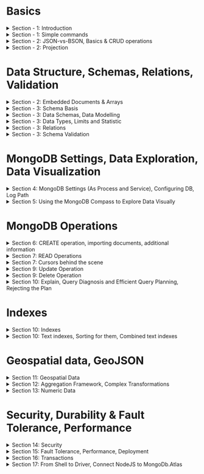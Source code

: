 # Basics
 
<details>
<summary>Section - 1: Introduction</summary>

* MongoDB Data structure:  

![mongoDB](Section-1/intro-structure.jpg)

* MongoDB data format (document-oriented storage format):

![data-format](Section-1/2-data-format.jpg)

* BSON data-format and what is under the hood:

![BSON](Section-1/3-no-schema.jpg)

* MongoDB Ecosystem:

![Ecosystem](Section-1/4-ecosystem.jpg)

* Work with MongoDB:

![mongodb](Section-1/9-work-with-mongo.jpg)
![mongodb2](Section-1/10-inside.jpg)

* Implicit operations in Mongo:

![console output](Section-2/1-implicit.jpg)

## Start working with MongoDB

To add mongo command to your command line:  
<b> win - environment variables - advanced tab - environment variables</b>  
Add here a path to your mongoDB.
![image how to do that](Section-1/5-cmd-configuration.jpg)

[useful link](https://dangphongvanthanh.wordpress.com/2017/06/12/add-mongos-bin-folder-to-the-path-environment-variable/)

<b>BTW</b>, to continue working with course you have to stop MongoDB service and start db manually
using "mongo" command from a console. Without it "mongo" command will open mongo service instead of real db.

to stop service - open CMD as admin and `net stop Mongo`

<b>Last step:</b>  
* To make default data storage location: create "data" folder in C: drive and put folder "db" within.
* Otherwise: create another directory (i.e. D:\mongodb-data\db) and put command in cmd:
`mongod --dbpath D:\mongodb-data\db`

<b>Pay attention:</b>
You have to leave your process running (cmd console should be opened) to work with mongoDB service.

* CMD - `mongo`

And now you are in the mongo shell where you can run your commands and queries.
</details>

<details>
<summary>Section - 1: Simple commands</summary>

* `show dbs` - will show existing dbs in selected repository (`--dbpath D:\mongodb-data\db`)
* `use Your_db_name` - will switch to db with the selected name. If db does not exist - it will create it automatically.
* `db.products.insertOne({name: "A Book", price: 29.99})` - will create a table named products (it does not exist too) 
in db which we connected to and insert a document inside it.  
Pay attention on non-existing quotation mark in "keys" - you can use key naming without quotations, they will be added
under the hood.  

Here is a console output. InsertedId - generated uniqueId for this insert, acknowledged - it confirms that this data is inserted.
![console output](Section-1/7-console-output-after-insert.jpg)

* `db.products.find()` - retrieves you all data from collection (from table in SQL world).
* `db.products.find().pretty()` - show this data formatted.
![pretty](Section-1/8-find-pretty.jpg)
</details>

<details>
<summary>Section - 2: JSON-vs-BSON, Basics & CRUD operations</summary>

### Summary
![summary](Section-2/24-Summary.jpg)

### Json vs Bson:
![json-vs-bson](Section-2/2-json-vs-bson.jpg)

* You can set _id field manually and do not rely on autogenerated id.
BTW, you can't insert another document with the same _id.

![id](Section-2/3-_id-field.jpg)

## CRUD Operations:

![crud](Section-2/4-crud-1.jpg)
![crud](Section-2/5-crud-2.jpg)

### Read 
Simple filter: `db.flight.find({intercontinental: true}).pretty()`;
Greater than ($gt): `db.flight.find({distance: {$gt: 10000}}).pretty()`;
FindOne: `db.flight.findOne({distance: {$gt: 10000}})`

### InsertMany and Show results using find. Cursor  
Find does not show you an entire result set, it shows you a cursor by default:  
![cursor](Section-2/11-insert-many.jpg)
![cursor](Section-2/12-find-cursor.jpg)

* Bare in mind that mongodb will increment Id to keep the proper element's order. First came element will contain minor identifier:

![crud](Section-2/6-insert-many.jpg)

### UpdateOne
`db.flight.updateOne({distance: 12000}, {$set: {marker: "new field delete"}})` - will update first document which contains distance: 12000.  
Pay attention on <b>$set</b> - all reserved words start from dollar sign. 
This operator means that you are able to update your document and add a new field.

### UpdateMany
`db.flight.updateMany({}, {$set: {marker: "to Delete!"}})` - empty curly braces `{}` mean all documents in collection.

### Update
`update` operation works like `updateMany`:  
![crud](Section-2/7-update.jpg)

As you may have noticed first modification using set to `delayed: true` has no modified results because our document already
has this value. When we changed the value to false - log shows us that our value has been changed.

The difference between them - you can use it without `$set` operator, update does accept this syntax.
But it works on another manner:
![crud](Section-2/8-update-2.jpg)

It will override all key-value pairs in document!
![crud](Section-2/9-update-3.jpg)

It works very close to `replaceOne`:
![crud](Section-2/10-replaceone.jpg)

### Delete
`db.flight.deleteOne({departureAirport: "TXL"})` - departureAirport: "TXL" will be used as filter to find what exactly
 we want to delete from collection. Only first found a document with "TXL" will be deleted.

### forEach
It is possible to use .forEach operation after find() to do something with every element after filtering:
`db.passengers.find().forEach((passengerData) => {printjson(passengerData)})` - Bear in mind that `forEach` uses syntax according
your MongoDB driver. Shell uses Nodejs syntax.

Pay attention:
That's why you can't use `pretty()` after findOne() method - `pretty()` is a method of a Cursor, findOne does not return cursor,
(and `pretty()` does not exist for a single value), findOne returns a sole value.

</details>

<details>
<summary>Section - 2: Projection</summary>

### Projection
Projection means a mechanism to avoid overfetching from database.  
You can use it as a parameter in `find` method:
* `find({}, {name: 1})` - first parameter is a filter, the second is projection. 1 means - "include this data".

![projection](Section-2/13-projection-overfetching.jpg)
![projection](Section-2/14-projection-2.jpg)

By default it will send you objects with _id (because it is a default property) and "name".

* To exclude _id (or any other field) - `find({}, {_id: 0})` - 0 means exclude.
![projection](Section-2/15-projection-3.jpg)

To only name - `find({}, {name: 1, _id: 0})`/

</details>

# Data Structure, Schemas, Relations, Validation

<details>
<summary>Section - 2: Embedded Documents & Arrays</summary>

![embedded](Section-2/16-Embedded-doc.jpg)
![embedded](Section-2/17-Embedded-array.jpg)

## Array examples:
![arrays](Section-2/18-embedded-doc-example.jpg)
![arrays](Section-2/19-embedded-doc-example-2.jpg)
  
## Simple arrays with find method
![arrays](Section-2/20-arrays-of-string.jpg)
![arrays](Section-2/21-arrays-filter-by.jpg)

## Array of objects with find method
to use find in embedded document you have to use ".":
`find({"status.description": "your_value"})`

description is an embedded document inside status.  
Pay attention that you must use double quotation around `status.description`.

![arrays](Section-2/22-arrays-filter-by.jpg)
![arrays](Section-2/23-arrays-filter-by.jpg)

</details>

<details>
<summary>Section - 3: Schema Basis</summary>

![schema](Section-3/1-schema.jpg)
![schema](Section-3/2-schemaless-to-sqlworld.jpg)
![schema](Section-3/3-schemaless-to-sqlworld-2.jpg)

* SQL Approach (the same structure for all documents):  
You can assign null to your property. The value of such property will not be assign, but the property will be shown
in your data structure.
`db.products.insertOne({name: "Book", details: null})`

</details>

<details>
<summary>Section - 3: Data Schemas, Data Modelling</summary>

![data-modelling](Section-3/6-data-modelling.jpg)
</details>

<details>
<summary>Section - 3: Data Types, Limits and Statistic</summary>

[good link about how mongodb works inside](https://www.datadoghq.com/blog/monitoring-mongodb-performance-metrics-mmap/)

* Data Types:
![types](Section-3/4-Value-types.jpg)

* to get statistic from your database you have to use `stats()` command;
![stats](Section-3/5-stats.jpg)
To prove that it stores a number instead of float you can use `typeof db.numbers.findOne().a` command.

* MongoDB has a couple of hard limits - most importantly, a single document in a collection (including all embedded documents it might have) must be <= 16mb. Additionally, you may only have 100 levels of embedded documents.
[additional-info](https://docs.mongodb.com/manual/reference/bson-types/)

1. NumberDecimal creates a high-precision double value => NumberDecimal("12.99")
2. NumberInt creates a int32 value => NumberInt(55)
3. NumberLong creates a int64 value => NumberLong(7489729384792)

</details>

<details>
<summary>Section - 3: Relations</summary>

##One to One Relations
![relations](Section-3/7-relations-1.jpg)
![onetoone](Section-3/one-to-one/8-relations-one-to-one-1.jpg)
![onetoone](Section-3/one-to-one/9-relations-one-to-one-2.jpg)

* Example with one-to-one relations and call the data using two steps and variable:

![onetoone](Section-3/one-to-one/10-relations-one-to-one-3.jpg)

It's not the best option of storing data. In such case better to store data like embedded data inside patient document.
In most cases better to use embedded approach. 

* Another one-to-one examples, but using references. You still opt to use different collections: 
It could be possible useful if you try to analyze your data. And it's very good if your data stores in different
collections (for load balancing, for example. Or because we are interesting only in cars).

![onetoone](Section-3/one-to-one/11-relations-one-to-one-reference-4.jpg)
![onetoone](Section-3/one-to-one/12-relations-one-to-one-reference-5.jpg)

##One to Many Relations
![onetomany](Section-3/one-to-many/1-one-to-many-schema-1.jpg)
* And brief example of ref and embedded approaches:

![onetomany](Section-3/one-to-many/2-one-to-many-approaches.jpg)
* Additional example:

![onetomany](Section-3/one-to-many/3-additional-example.jpg)

##Many to Many Relations
![manytomany](Section-3/many-to-many/1-collection-relations.jpg)
* Sql World approach with 3 tables, one of them stores a joint data:

![manytomany](Section-3/many-to-many/2-sql-world-approach.jpg)

* MongoDB Approach:

![manytomany](Section-3/many-to-many/3-mongo-db-approach.jpg)

It allows us to use references within one of the data tables.
Advantages from sql and mongo worlds.
Also no reason to use fully embedded approach for some reasons (over-fetching, possible not up-to-date data and so on).

* Summary:
![summary](Section-3/many-to-many/4-summary.jpg)

## Merging And Joining with $lookup()
![aggregate](Section-3/8-merge-aggregate-lookup.jpg)
* Initial doc is:

![aggregate](Section-3/9-merge-aggregate-lookup2.jpg)
* And the result of aggregate + lookup operator:

![aggregate](Section-3/10-merge-aggregate-lookup3.jpg)

</details>

<details>
<summary>Section - 3: Schema Validation</summary>

![validation](Section-3/validation/1-validation-schema.jpg)
![validation](Section-3/validation/2-levels-and-actions.jpg)

* To declare validation for new collection you have to use explicit collection creation using `createCollection` method.
first  parameter is a new collection name.  
second parameter is its structure: validator + $jsonSchema = validate the schema.
1. Right now $jsonSchema is strongly recommended approach.
2. bsonType: "object" - every coming element should be object-like.
3. required: [] - array of required fields.
4. description - error message.
5. items - you can define nested elements validation.
6. validationAction: 'warn' - only warns you about errors in validation, but not blocks you to send a new document.
<pre>
db.createCollection("newNameOfCollection", {
validator: {
    $jsonSchema: {bsonType: "object", required: ["title", "text", "creator", "comments"], 
    properties: {
     title: { bsonTYpe: "string", description: "must be a string and is required" },
     text: { bsonType: "string", description: "must be a string and is required" },
     creator: { bsonTYpe: "objectId", description: "must be an object and is required" },
     comments: { 
        bsonTYpe: "array",
        description: "must be an array!"
        items: { 
            bsonType: "object",
            required: ["text", "authors"] 
            properties: {
                 text: {
                     bsonType: "string",
                     description: "text must be a string!!"
                 },
                 author: {
                     bsonType: "objectId",
                     description: "author must be an objectId"
                 }
               }
            }
        }
    }
}})
</pre>

* To add\modify validation to already existed collection you have to:
<pre>
db.runCommand({
    collMod: "posts",
    validator: { ...YOUR_VALIDATION_STRUCTURE_AS WE DID BEFORE }
    validationAction: 'warn'
    })
</pre>

this code will succeed. You could see a warning in the log file.(next lecture).

</details>

# MongoDB Settings, Data Exploration, Data Visualization

<details>
<summary>Section 4: MongoDB Settings (As Process and Service), Configuring DB, Log Path</summary>

#### mongod parameters

`--directoryperdb` - each db will be stored in a separate directory (under defined by --dbpath)
 Instead of collection of files - collection of nested folders.

* Linux:
`--fork` - fork process. Works only for Linux. 
[mongodb start vs mongod --fork](https://stackoverflow.com/questions/21329618/whats-the-difference-between-service-mongodb-start-and-mongod/48459859)
to kill MongoDB service process: `use admin` to switch to admin database. And `db.shutdownServer()`;

* Windows:
To run background MongoDB as background service: `net start MongoDB`.  
This command provides you ability to run Mongo as background service.
to kill MongoDB service process: `net stop MongoDB`.

### Save your configurations into configuration file and use it
[configuration file example](Section-4/mongod-configuration-example.cfg)  
To use config file with mongod:
`mongod --config C:/mongod-configuration-example.cfg`
or
`mongod --f C:/mongod-configuration-example.cfg`

It allows you to make a snapshot or blueprint of your mongod configurations.  
Another useful information could be found at mongodb documentation.

### Help
to use help just type help:  
`help admin` - administrative help  
`help connect` - connecting to a db help  
`help keys` - key shortcut
`help misc` - misc things to know
`help mr` - mapreduce.

</details>

<details>
<summary>Section 5: Using the MongoDB Compass to Explore Data Visually</summary>

The MongoDB Compass Docs:   
[https://docs.mongodb.com/compass/master/install/](https://docs.mongodb.com/compass/master/install/)  
Full free version of CompassDB is available free for community.

You can use compass to create databases, collections and documents.
![example](Section-5/1-compass-collection-creation-insert-document.jpg)
Additional features:
![features in compass](Section-5/2-tabs.jpg)

</details>

# MongoDB Operations

<details>
<summary>Section 6: CREATE operation, importing documents, additional information</summary>

Available methods:
![methods](Section-6/1-available-methods.jpg)

### Insert
* insert method also works, but not recommended.

* For example after using `db.persons.insert({name: "Phil", age: 25})` you do now await does this new person have an Id or not, but it has.  
Unlike the insertOne method insert does not show you its new "_id". It could be a real disadvantage, because in real create
operations you want to get an Id of just created object and then - immediately use it in your app (It's an extremely helpful in most cases).

The same story vs insertMany. Its output is not very helpful at all:
![insertmany](Section-6/2-insert.jpg)

### InsertMany
If you use insertMany and send elements with non-unique declared "_id" field - it will raise an error, 
but all elements until <b>first</b> error will be successfully added.  
 
* For example, this one will fail after trying to add "cooking" again:
![insertmany](Section-6/3-insert-many.jpg)
![insertmany](Section-6/4-insert-many.jpg)
* It does not rollback elements which succeeded in inserting.

* To change this behavior you have to use second argument in insertMany method, <b>ordered</b>:  
ordered option will specify how your insert works. If you set it to `ordered: false` all your elements except failed will be inserted.  
In other words, it will continue inserting after fail.
![insertmany-ordered-false](Section-6/5-insertmany-ordered-false.jpg)

* Tip: To Rollback your insert entirely you have to use transactions from transaction module.

### WriteConcern
![writeconcern](Section-6/6-w-j-parameters.jpg)

* What w:0 allows you - it allows you to get immediate response without waiting real data adding to any instance.
The response will be "acknowledge: false" - which means "we are not sure does your request reach the server or not".  
It is super fast, but obviously it does not let you know anything about operations.
![writeconcern](Section-6/7-acknowledge-false.jpg)

* Why storage engine does not store document on the disk first?
because this operation could be quite heavy (take care about indexes, for example), better to store the info into the 
memory first and after that - set it to the disk using "journal ("TODO")".

* Timeout option allows you control create operation time in situations with bad network connection, for example.
in milliseconds.

* Journal parameter (undefined or false is a default parameter):
![journal](Section-6/8-journal.jpg)

### Atomicity
![atomic](Section-6/9-atomic.jpg)

# Importing Data
to import data from json file you have to use `mongoimport`. This command is available globally (not from Mongo terminal mode).
`-d` -database
`-c` -collection name (could be implicitly created)
`--jsonArray` - let your command to know that you send multiple objects, not only one
`--drop` - drop collection before adding (if the collection exist and not empty)
![import](Section-6/10-import-tool.jpg)

</details>

<details>
<summary>Section 7: READ Operations</summary>

## Structure:
![method-filter-operator](Section-7/0-method-filter-operator.jpg)
### Operators:
![operators](Section-7/1-operators.jpg)
![operators](Section-7/2-operator-examples.jpg)

#### Comparision Operators:
1. Examples how to work with top-level properties:
`db.movies.find({runtime: {$eq: 60}})` == `db.movies.find({runtime: 60})`
It's also possible to use not equal operator using `$ne`.
Others could be found in the official documentation.

2. How to work with non-top level properties (because we possibly have lots of embedded fields):
`db.movies.find({"rating.average": {$lt: 60}})` - average is lower than 60.

**Hint 1**: Is you have some genres for your movies in the array, and you try to find "Drama" movies with
`db.movies.find({genres: "Drama"}).pretty()` it also returns you movies with the array of genres where "Drama" is included in.
![array-of-elements-and-filtering](Section-7/3-genres-array-and-filter-operator.jpg)

If you want to find exact films with only "Drama" in array you have to use next operator:
`db.movies.find({genres: ["Drama"]}).pretty()` - will return you only Drama in an array.

**Hint 2**: Pay attention on capital "D" in "Drama" equality. If you try to find any movie with "drama" genre - it will not return you anything.
Case sensitive searching.

#### Logical Operators (nor, or, not, and):
* OR (which means composition of 2 operators):  
`db.movies.find({"rating.average": {$or: [{"rating.average": {$lt: 5}}, {"rating.average": {$gt: 9.3}}]}})` - returns all movies where average rating
is lower than 5 or greater than 9.3.

* NOR very similar with OR:
`db.movies.find({"rating.average": {$nor: [{"rating.average": {$lt: 5}}, {"rating.average": {$gt: 9.3}}]}})` - returns you all movies
Where all conditions do not work (not higher than 9.3 and not lower than 5). Simply say it's the inverse of our previous check.

* AND:
`db.movies.find({"rating.average": {$and: [{genres: "Drama"}, {"rating.average": {$gt: 9.3}}]}})`

The alternative of that is:
`db.movies.find({"rating.average": {$gt: 9}, genres: "Drama"})` - it works the same because by default MongoDB has the concatenation mechanism.  
But what the point of having 2 different ways to get the same results?  
**Here the answer**:  
`db.movies.find({genres: "Horror", genres: "Drama"})` - works in command prompt, but prohibited in Javascript because you can't declare 2 objects keys
with the same name.  
`db.movies.find({$and: [{genres: "Horror"}, {genres: "Drama"}]})` - but this one will work like a charm.  

**But pay attention.**  
`db.movies.find({genres: "Horror", genres: "Drama"})` option will return you results with movies which have
single genres "Drama" or "Horror". Why is that? Because it replaces previously declared "genres" with new value "Drama" (which was declared the last):  
How to check that?  
`db.movies.find({genres: "Horror", genres: "Drama"}).count()` - 23 elements.  
`db.movies.find({genres: "Drama"}).count()` - 23 elements.  
 
**Conclusion**: if you need to use and with one field - you have to use `$and` syntax.

* NOT:
Inverts the result of your filter:  
`db.movies.find({"runtime": {$not: {$eq: 60}})` - not equal to 60.
`db.movies.find({"runtime": {$ne: 60}})` - not equal to 60 too.

#### Element Operators:
Allows you to work with the data of different types - for example when phone number has integer type and string type.
Also, it allows you to check does this property exist and so on:

##### $exist:
`db.users.find({age: {$exists: true}}).pretty()` - shows you which documents have declared age field.  
Pay attention it will return you documents with defined age with "null" value as well.  
To avoid that let's do next:
`db.users.find({age: {$exists: true, $ne: null}}).pretty()` - will return you documents with defined age which is not null.

###### $type:
`db.users.find({phone: {$type: "double"}}).pretty()`
`db.users.find({phone: {$type: ["double", "string"]}}).pretty()` - works as well if you would like to check on multiple types.

###### $regex allow you to search with text (But be aware it has no super performance, especially with big texts, better to use indexes):  
`db.movies.find({summary: {$regex: /musical/}})` - for example it will look for "non-full equality".
But again, it's not the best way of doing that.  
Example:
1. Data:  
`{
               "_id" : ObjectId("5f0f2d0c461a206f6b3ab0a8"),
               "volume" : 100,
               "target" : 120
}
{
               "_id" : ObjectId("5f0f2d0c461a206f6b3ab0a9"),
               "volume" : 89,
               "target" : 80
}
{
               "_id" : ObjectId("5f0f2d0c461a206f6b3ab0aa"),
               "volume" : 200,
               "target" : 177
}`

###### $expr:
2. Find all elements where volume is higher than target:
`db.sales.find({$expr: {$gt: ["$volume", "$target"]} })`  
* $expr - expression
* "$volume" and "$target" - name of the fields 

2.1 It also could be more complex. For example find elements where volume is also higher than additional const value + target is higher than some const value:
`> db.sales.find({$expr: {$gt: [{$cond: {if: {$gte: ["$volume", 190]}, then: {$subtract: ["$volume", 30]}, else: "$volume"}}, "$target" ]}})`
* $cond is related to expression $expr. Condition `$cond` allows you to describe complex conditions.
this condition must be `$gt` greater than `"$target"`.
* $subtract - subtract one value from another
* if then else condition
Result:
`{ "_id" : ObjectId("5f0f2d0c461a206f6b3ab0a9"), "volume" : 89, "target" : 80 }` - because only this documents suits to our condition

if we change our subtract from 30 to 10:
`> db.sales.find({$expr: {$gt: [{$cond: {if: {$gte: ["$volume", 190]}, then: {$subtract: ["$volume", 10]}, else: "$volume"}}, "$target" ]}})`  
Result will be:  
`{ "_id" : ObjectId("5f0f2d0c461a206f6b3ab0a9"), "volume" : 89, "target" : 80 }
 { "_id" : ObjectId("5f0f2d0c461a206f6b3ab0aa"), "volume" : 200, "target" : 177 }` - two values instead of one in the result set.

##### Querying Arrays ($size, $all, $elemMatch):
to find something through complex objects in arrays, for example nested object  
`hobbies: [{title: "Sports", frequency: 3}, {title: "Cooking", frequency: 2}]`
Answer:  
`db.users.find({"hobbies.title": "Sports})` - you can use this operator for nested arrays. Will query all documents which include Sport in hobbies array.

* $size, $all  
Find all movies with genres action and thriller AND size or genre array should be 2. Will query only movies with exact genres.  
`db.movies.find({$and: [{genre: {$all: ["action", "thriller"]}}, {genre: {$size: 2}}]}).pretty()`

* $elemMatch  
Find all users who have hobby "Sports" with frequency 2. Data:  
`hobbies: [{title: "Sports", frequency: 3}, {title: "Cooking", frequency: 2}]`
Answer:  
`db.users.find({$and: [{"hobbies.title": "Sports"}, {"hobbies.frequency": 2}]})` - will not work. It will find all documents with independent values. For example if someone has any hobby with frequency 2 + Sports with frequency 3.  
Here we basically can use $elemMatch:  
`db.users.find({"hobbies": {$elemMatch: {title: "Sports", frequency: 2}}})` - will work.  
**Pay attention on "title" - i use it without writing parent node "hobbies.title" because it returns you the nested document**
 
* Additional example: to find all movies where rating array contains only values between 8 and 10 (using $all and $elemMatch):  
Data Structure:  
`{
         "_id" : ObjectId("5f0f3ddeb1feccd1e8f78a67"),
         "title" : "Supercharged Teaching",
         "meta" : {
                 "rating" : 9.3,
                 "aired" : 2016,
                 "runtime" : 60
         },
         "visitors" : 370000,
         "expectedVisitors" : 1000000,
         "genre" : [
                 "thriller",
                 "action"
         ],
         "ratings" : [
                 10,
                 9,
                 9
         ]
}`  
Answer:   
`> db.movies.find({ratings: {$all: [{$elemMatch: {$gt: 8}}, {$elemMatch: {$lt: 10}} ]}}).pretty()`

</details>

<details>
<summary>Section 7: Cursors behind the scene</summary>

![cursors](Section-7/4-Cursors.jpg)

#### Cursors. Base understandings and additional functions.

* `count()` - using count with a cursor you can find out how much documents you can get.
`db.movies.find().count()`
BTW, when we make such call - we make a call to memory, not to data which comes from file. It happens because after his inner command "run"
it places data into the memory.

* `find()` - when you make a call with find() from the console you can type "it" to get next batch of documents. The MongoDb driver has another command and mechanism to
make the same.

* `next()` - this method works in console and directly with mongoDb driver.  
`db.movies.find().next()`

1. If you call `next()` several times - it will return you the same element? Why? because it executes it from scratch.  
If you store somewhere your dataCursor and make the `next()` call from it - it will return you next element every time.

Example:  
`const dataCursor = db.movies.find() dataCursor.next()`
if you call dataCursor - it will return you 20 documents again.  

2. `forEach` - another operation which could be used with cursor.  
Example:  
`dataCursor.forEach(doc => {printjson(doc)})`. printjson - method provided by MongoDb driver which prints your document on the screen.
**Pay attention. You will no longer able to use "it" to see more. After using forEach with the cursor it will return you all remain documents in db (obviously after prev next() calls)**

3. if you make a call to `next()` after `forEach` - it will show you an error because the cursor will be exhausted.  
You can check it using `hasNext()` function with cursor: `dataCursor.hasNext()`, With hasNext you can safety use `next()`.

#### Cursors. Sorting results.
You can sort alphabetically, or by number. You have to call it after `find()` and before `pretty()`.
`db.movies.find().sort({"rating.average": 1}).pretty()`  
1 - means ascending  
-1 - descending. Returns doc with the highest average rating first.

You can use several sorting fields:  
`db.movies.find().sort({"rating.average": 1, runtime: -1}).pretty()` - by average rating, then by runtime.

* Tip: For obvious reasons sort is available only for cursors after find, it is not available after findOne().

#### Cursors. Skipping and Limiting.
* `skip()`. You can use skipping for pagination on your website, for example.  
`db.movies.find().sort({"rating.average": 1, runtime: -1}).skip(10).pretty()` -- skip 10 documents.
We are also able to skip much higher than 20 (default cursor documents amount). It is possible to `skip(100)` for example.

* `limit()`. Limit allows you to limit amount of documents retrieving by the cursor.  
Interesting detail.
`db.movies.find().sort({"rating.average": 1, runtime: -1}).skip(10).limit(10).count()` - returns you total amount of documents in the collection.  
But if you try to see results by `db.movies.find().sort({"rating.average": 1, runtime: -1}).skip(10).limit(10).pretty()` - it will return you only 10 elements.
This method is also very useful for pagination.

**Pay attention. Orders of the methods matter! It matters when you use directly with a driver. But using with a cursor it doesn't matter, cursor place it in the right order for you under the hood!**

#### Cursors. Projection.
##### Projection for objects and embedded documents:  
* Using projection you can control which data returned. What does it mean? It means how we extract the data fields.  
To do that you have to pass second argument to `find`. First one is responsible for the filter criteria.  
`db.movies.find({}, {name: 1, genres: 1, runtime: 1, rating: 1, image: 0}).pretty()` -- all fields which are not mentioned here (or if they were mentioned explicitly with 0) - are not included.  
* There are one exception - _id field. It is included if you don't specify it with 1. You can exclude it  set to 0 explicitly:  
 `db.movies.find({}, {name: 1, genres: 1, runtime: 1, rating: 1, image: 0, _id: 0}).pretty()`
* you could also project for embedded documents:  
 `db.movies.find({}, {"schedule.time": 1}).pretty()` - will return you a schedule embedded document only with mentioned field. Other fields will not be included.

##### Projection for arrays:

1. `db.movies.find({"genres": "Drama"}, {"genres.$": 1})`  - This query means that we're filtering every movie by genres which include "Drama" (genres is an array). But after that we tell to mongo to fetch only first genre from the array.  
![cursors](Section-7/5-projection-for-arrays.jpg)
Another example: 
![cursors](Section-7/6-projection-for-arrays-2.jpg)
It looks a bit strange. Let me explain how it works. Technically "Horror" is a first matching element. Drama is lower. That's why after projection we see only him.

2. `$elemMatch`. Sometimes your want to pull some items which are not you queried for. In a such case you can use $elemmatch. It also available for you in projection.  
`db.movies.find({"genres": "Drama"}, {genres: {$elemMatch: {$eq: "Horror"}}})` 
![cursors](Section-7/7-projection-for-arrays-3.jpg)
You see empty field because "Horror" did not simply include into them.

##### Projection. $slice for arrays.
`$slice` allows you to pull specified amount of elements from array.
`db.movies.find({"genres": "Drama"}, {genres: {$slice: 2}, name: 1}})` - this example will return you series with name, id(added by default) and 2 genres.  
With slice operator you can use array form:
`db.movies.find({"genres": "Drama"}, {genres: {$slice: [1, 2], name: 1}})` - first parameter is amount of elements what you would like to skip. The second one - is the amount of element to pull.

</details>

<details>
<summary>Section 9: Update Operation</summary>

![update](Section-8/1-intro.jpg)
#### Updating fields using "updateOne()", "updateMany()" and $set.

</details>

<details>
<summary>Section 9: Delete Operation</summary>

1. `deleteOne` operator let you delete one with query selector:  
`db.persons.deleteOne({name: 'Chris'})`

2. `deleteMany` let you delete several records match your condition:  
`db.persons.deleteMany({age: {$gt: 30}, isSporty: true}})`
`db.persons.deleteMany({age: {$exist: false}, isSporty: true}})`

3. to delete all records in collection:  
`db.persons.deleteMany({})`
`db.persons.drop()` - but pay attention, for the application it's not a typical task, and you should add some restriction to  forbid such action.
Delete some records is okay, but drop of all collection looks like a strange wish. 
`db.dropDatabase()` - to drop the entire database. To drop it you must first use another database using `use` operator and then call `dropDatabase` on your target you need to delete.
</details>


<details>
<summary>Section 10: Explain, Query Diagnosis and Efficient Query Planning, Rejecting the Plan</summary>

#### Explain()
To understand what mongoDB did and how it derived results for any commands (except insert) you can use `explain`:
![explain](Section-10/4-explain.jpg)
![explain](Section-10/8-explain-params.jpg)

* Under `winning plan` you might notice stage: COLLSCAN. It means it looked throughout entire collection to find a result set.
* Also here is `rejectedPlans` - plans which were tried, but they were worse than winning by performance.
This property is an empty collection because of no plans except COLLSCAN to find all results in a current situation.

Explain has a bunch of commands:
`db.contacts.explain("executionStats").find({"dob.age": {$gt: 60}})` - detailed explanation.
* `"executionTimeMillis" : 0,` - tells you about execution time.
* ` "totalDocsExamined" : 5000,` - docs in our collection (because of COLLSCAN).  

### Efficient Queries 
![explain](Section-10/9-explain-covered-queries.jpg)
Let's discuss "totalDocsExamined" parameter. It should be as low as possible. For example, if you are looking for a document
with name "Max" in your collection, and you have an index on this field - you will notice the "totalDocsExamined" value will not be null (even if you have a one document in your collection).  

Index has not only pointer to the document, but also a value - in this situation the name will be his value. To avoid this extra-examination - let's change our query from  
`db.persons.explain("executionStats").find({name: "Max"})`  To `db.persons.explain("executionStats").find({name: "Max"}, {_id: 0, name: 1})`.  
You will notice 'totalDocsExamined' will become 0. It will use the value "Max" directly from the index, but not from the pointed data itself.

### How mongoDB rejects the plan
How exactly does mongodb figure out which plan is better?  
1) Mongo does through indexes which could help you with your query. (for example if you have an index for 2 fields - should mongo use only first field from an index or both)
`db.persons.createIndex({"dob.age": 1, name: 1})`  
`db.persons.find({name: 'Max', age: {$gt: 29}})`. One of the rejected plans will be the plan which uses only age field (it can't use a name field because name is not on the first place)
MongoDb does the race for approaches between each other and tests which one can query 1000 documents first.  
![explain](Section-10/10-winning-plan.jpg)

Another options why mongodb will make the race again:
![explain](Section-10/11-update-plan-conditions.jpg)

* To understand which plans had a race you have to call `db.persons.explain("allPlansExecution").find({name: 'Max', age: 29})`.  
It will scan all indexes for you and how they perform with your data with comparisons how long they would take in different combinations or entirely without them.

</details>

# Indexes

<details>
<summary>Section 10: Indexes</summary>

![indexes](Section-10/1-intro.jpg)
![indexes](Section-10/2-indexes.jpg)
![indexes](Section-10/3-speed.jpg)

### 2 Ways how to create indexes
![indexes](Section-10/15-2ways-of-creating-indexes.jpg). 
If you add your index in a foreground you lock your collection for writing. It's not suitable for production db. That's why you can use index creation in a background.
1) To create it in a standard way (foreground) - `dp.yourcollection.createIndex({field: 1})`.  
2) To create it in a background - `dp.yourcollection.createIndex({field: 1}, {background: true.})`

### Explain()
To understand what mongoDB did and how it derived results for any commands (except insert) you can use `explain`:
![indexes](Section-10/4-explain.jpg)

* Under `winning plan` you might notice stage: COLLSCAN. It means it looked throughout entire collection to find a result set.
* Also here is `rejectedPlans` - plans which were tried, but they were worse than winning by performance.
This property is an empty collection because of no plans except COLLSCAN to find all results in a current situation.

Explain has a bunch of commands:
`db.contacts.explain("executionStats").find({"dob.age": {$gt: 60}})` - detailed explanation.
* `"executionTimeMillis" : 0,` - tells you about execution time.
* ` "totalDocsExamined" : 5000,` - docs in our collection (because of COLLSCAN).  
Result before index:  
![indexes](Section-10/7-explanation-before-index.jpg)  

### Index. Default index.
* To get all indexes you have to type:
`db.persons.getIndexes()`.  Mongodb always maintains the default index in _id field for you.

* To create an index you have to type:
`db.persons.createIndex({"dob.age": 1})`  
1 - for ascending order in the index.  
-1 - for descending order in the index.  
It doesn't make much sense except situations when you do sort of your results - it will speed up your query.  
![indexes](Section-10/5-create-index.jpg)

after that let's see how changed our query explanation:  
![indexes](Section-10/6-explanation-after-index.jpg)  

Execution time downs to 3.  
And now you might see 2 stages in scan - `fetch` and `ixscan`:  
`ixscan` - goes through indexes to find needed keys (which fits our requirements).  
`fetch` - goes through the key collection and gets all results.

Other values could be compared with previous slide.

**Pay Attention**
* The restriction of index is the data fetching trying to find very common values or non-existent values:
`db.contacts.explain("executionStats").find({"dob.age": {$gt: 20}})` - this query will work twice slower than without indexes at all
because all our persons are older than 20, and our query must check all indexes and then - all records (5000 index keys + 5000 elements in collection).  
* Indexes are also inefficient for boolean (because of only 2 values) and for string field "gender" (for example).

Take care about your query scenarios. Indexes are very useful if your data spread well.

### Index, Parameters order in your query and index fields ordering.
if you create an index for 2 fields:  
`db.persons.createIndex({"dob.age": 1, name: 1})`  
It doesn't matter how you call your data:  
`db.persons.find({name: 'Max', age: {$gt: 29}})` or `db.persons.find({age: {$gt: 29}, name: 'Max'})`.  
Index will be applied for both. MongoDb automatically reverse parameters in query for us.

### Compound Index
To create compound index: `db.persons.createIndex({"dob.age": 1, gender: 1})`.  
Obviously this index would be helpful when you're using filter by age and gender.
**But pay attention**, despite how SQL works this compound index in mongodb will speed up your queries which filter only "dob.age".
1) It happened because indexes work from left to right and the `db.persons.find({"dob.age": {$gt: 35}})` will also use `"indexName: "dob.age_1_gender_1".` compound index.  
2) For `gender` alone it does not work.

### Indexes for Sorting
For ordering Mongodb uses only 42MB of internal storage (for fetched documents) and if you don't use indexes you can face with a timeout (when too much data for sorting, and mongo can't perform this action ).
That's why you need indexes not only to speed up your queries but also be able to make such query.

### Unique Index
`db.persons.createIndex({email: 1}, {unique: true})` - you have to simply add the parameter.

### Partial Index and Partial Filters
If would be useful if you need for example to query all people which are retired and older than 60.  
If you apply an index on your age field - your index would be unnecessary big. Index also eats your disk space.  
Partial indexes are drastically smaller and could be useful in some cases (for example, when you are looking persons only older than 60).  
In this situation you can apply a partial index:  
1) `db.persons.createIndex({"dob.age": 1}, {partialFilterExpression: {"dob.age": {$gt: 60} }})` - if your case just to filter all persons older than 60.  
2) `db.persons.createIndex({"dob.age": 1}, {partialFilterExpression: {gender: "male"}})` - but if you are filtering also by a male gender. -- This index will apply only for documents with a gender "male". 

**Be aware of the second index**  
What do i mean? I mean if you apply such index but you use the next query: `db.persons.find({"dob.age": {$gt: 60}})` - mongo will decide that it's too risky to use index with a gender because you do not use gender in filtering explicitly.  
To call it properly and use your recently created index: `db.persons.find({"dob.age": {$gt: 60}, gender: "male"})`.

To control what's going on and why - use `explain()`.

#### Non-existing values and unique indexes
Also, be aware. If you add an unique index for field - undefined value will be also a unique value, you can't add two documents **without** this field.
`db.persons.insertMany([{name: 'Max', email: "testemail@gmail.com"},{ name: 'Anna' }, { name: 'Gregor' }])` - second and third doc are without email. And if you have an unique index on `email` field - Mongodb does not allow you to perform such InsertMany.  
To avoid such situation just use a partial index and set existing: `db.persons.createIndex({email: 1}, {unique: true, partialFilterExpression: {email : {$exists: true}}})` 

### Time-To-Live (TTL) indexes
Such kind of indexes could be useful for self-destroying data like sessions of users.  
`db.sessions.insertOne({data: "randomtext", createdAt: new Date()})`
`db.sessions.createIndex({createdAt: 1}, {expireAfterSecond: 10})` - expireAfterSeconds parameter works only on date fields. It could be added but will be ignored. This parameter means that this element will be deleted after 10 second from adding it to collection.

### Multi-key index, index for array
* Multikey index is an index which apply to arrays. You can find a boolean "multiKey" field in you winning plan using explain().  
* Let's add some data: `db.persons.insertOne({name: "Max", hobbies: ["Cooking", "Sports"], addresses: [{street: "Main Street"}, {street: "Second Street"}]})`.  
And now:  
`db.persons.createIndex({hobbies: 1})`
They work like classic index, but it stores differently. It pulls out all key from array and stores as a separate element in your index.  
If your array has 4k elements - your index also will store 4k elements one per each element in the array. You should bear this in mind.  
* It's also possible to use index on the array of objects, but it will use COLLSCAN instead of IXSCAN with the next query:  
`db.persons.createIndex({addresses: 1})`  
After using `db.persons.explain("executionStats").find({"addresses.street": "Main Street"})`
![indexes](Section-10/12-index-for-arrays.jpg).  
The reason of that, of course, because the index holds the whole documents, not the fields.  
* **BUT** If you change a bit your find operation to work with objects - it will work using IXSCAN:  
`db.persons.explain("executionStats").find({"addresses": {street: "Main Street"}})`
* Another capability is to create an index on another manner - on a field inside the documents:  
`db.persons.createIndex({"addresses.steet": 1})`. It also will be a multi-key index and will work like a charm with the `db.persons.explain("executionStats").find({"addresses.street": "Main Street"})`.

### Restrictions for array indexes
Restrictions relate to compound indexes for 2+ array fields.  
data: `db.persons.insertOne({name: "Max", hobbies: ["Cooking", "Sports"], addresses: [{street: "Main Street"}, {street: "Second Street"}]})`  
`db.persons.createIndex({name: 1, hobbies: 1})`. That does work. 1 multi-key(array) field. Another (name) is a string.
`db.persons.createIndex({addresses: 1, hobbies: 1})`. That does not work for 2 arrays fields.

</details>

<details>
<summary>Section 10: Text indexes, Sorting for them, Combined text indexes</summary>

#### Text indexes
* It's an ability to avoid regex using due it's not well performance.
![indexes](Section-10/13-text-index.jpg)  
How to properly create it:
`db.products.createIndex({description: "text"})` instead of `db.products.createIndex({description: 1})`.  
Will create a special index which allows you to search by a part of the description.

* To utilize it: `db.products.find({$text: {$search: "awesome"}})`.  
No worries about capital cases - all store in the index using lower-case.

* In base scenarios it doesn't really matter which order you place search words in. But sometimes it's important.
to use it with ordering you have to use "score" inside $search operator:
`db.products.find({$text: {$search: "awesome"}}, {score: {$meta: "textScore"}}).pretty()`
![indexes](Section-10/14-score-text-index.jpg)
You can use it to order you result set or find the best result for you:  
`db.products.find({$text: {$search: "awesome"}}, {score: {$meta: "textScore"}}).sort({score: {$meta: "textScore"}}).pretty()`

#### Drop text index
You can't drop text index by field writing `db.products.dropIndex({title: "text"})`; It doesn't work.
But you can drop it using the index name:
`dp.products.getIndexes()` and then get name from "name" field (i.e. "description_text")  
`dp.products.dropIndex("description_text")`

#### Combined Text indexes
It's not possible to create several text indexes on one document! But we can merge several text field into one text index.  
1) you have to drop your previous text index
2) you can add a new one on multiple fields: `dp.products.createIndex({title: "text", description: "text"})`

It will let you search by several fields using index and `db.products.find({$text: {$search: "A Bool title"}})` (which comes from title field)

#### Exclude words from text indexes
To exclude words from search you can simply use -t key:  
`db.products.find({$text: {$search: "Awesome -t-shirt"}})` - will exclude texts where "shirt" appears.

#### Setting Default Language, using weights.
* Default language: 
To manually assign default language you can simply say: `dp.products.createIndex({title: "text", description: "text"}, {default_language: "german"})`.
There is a list of support languages, you can't type here whatever you want.
What it allows you? It defines which words and articles\stopwords\prefixes will be removed. ('is will be removed in English', 'ist' will be removed in German) 

But if you use different languages in different languages better to do next:
`db.products.find({$text: {$search: "A Bool title", $language: "german"}})`

* Weights:
When you create a combined index you can specify your field weights. It could be important when mongo calculates the score of the results.  
`dp.products.createIndex({title: "text", description: "text"}, {weights: {title: 1, description: 10}})` - description would be worth 10 times as much as title.   
To check your weights and how it affets the final score:  
`db.products.find({$text: {$search: "awesome"}}, {score: {$meta: "textScore"}}).pretty()`

#### Case sensitive
`db.products.find({$text: {$search: "A Bool title", $caseSensitive: true}})`


</details>

# Geospatial data, GeoJSON

<details>
<summary>Section 11: Geospatial Data</summary>

![intro](Section-11/1-intro.jpg)

### Adding
Structure:  
`db.places.insertOne({name: "California Academy", location: { type: <GeoJSON type>, coordinates: <coordinates> }})`
To add a GeoJSON location you have to write the next (For Point type):  
`db.places.insertOne({name: "California Academy", location: { type: "Point", coordinates: [-122, 47] }})`

### Geo Query
#### To find what is near to the next point:  
`db.places.find({location: {$near: {$geometry: { type: "Pont", coordinates: [-122, 47]}}}})`  
location comes from our collection field, it is not a reserved word.

you can use $maxDistance and $minDistance as well (in meters):
`db.places.find({location: {$near: {$geometry: { type: "Pont", coordinates: [-122, 47]}, $maxDistance: 30, $minDistance: 10}}})`  

First, it will show you an error:  
![error](Section-11/2-error.jpg)
To let it work you have to add a special GeoJSON index to your collection.

#### To find something inside certain area (inside polygon):
create a variable to manipulate data easier:  
`const p1 = [-122.4547, 37.774]`
`const p2 = [-122.4503, 37.766]`
`const p3 = [-122.5102, 37.76411]`
`const p4 = [-122.51088, 37.7711]`

to Find all of our points inside this polygon:  
`db.places.find({location: {$geoWithin: {$geometry: {type: "Polygon", coordinates: [[p1,p2,p3,p4,p1]]}}}})` - pay attention on the array inside array!

#### To find out is a User inside area (find all areas which your point belongs to):
1) let's store our area inside database first.  
`db.areas.insertOne({name: "Golden Gate Park", area: {type: "Polygon", coordinates: [[[-122.4547, 37.774], [-122.4503, 37.766], [-122.5102, 37.76411], [-122.51088, 37.7711], [-122.4547, 37.774]]]}})`
2) create index (on area field): `db.areas.createIndex({area: "2dsphere"})`
3) find all areas where your point belongs to: $geoIntersects  `db.areas.find({area:{$geoIntersects: {$geometry: {type: "Point", coordinates: [-122.49089, 37.7699] } }}})`  
It will return you your area which was previously added in areas collection.

#### To find everything inside radius:
pay attention on 1/6378.1 - translation from kilometers to radians.
`db.places.find({location: {$geoWithin: {$centerSphere: [[-122.4620, 37.7286], 1 / 6378.1 ]}}})`

### Geospatial index
to add an index:  
`db.places.createIndex({location: "2dsphere"})` - 2dsphere is a special index format for geospatial data.
location comes from our collection field, it is not a reserved word.

</details>

<details>
<summary>Section 12: Aggregation Framework, Complex Transformations</summary>

![aggregation framework](Section-12/1.jpg)
You can use pipeline stages in `db.collection.aggregate` and `db.aggregate methods`.  

**Pay attention**: aggregate use cursor, it will not loop up all your collection.
To speed up it you can use indexes to search through indexes first and take their advantages.

* You can use steps multiple times. For example you can use $project several times within aggregation.

* To use multiline insert(leave your brackets open):  
![aggregation framework](Section-12/2-aggregate-multiline.jpg)

### Find stage using $match.
example: `db.persons.aggregate([
  {$match: {gender: "female"}},    
 ])`
 

### Group stage. Works like Group from SQL world.
It allows you to group your data by a field or by multiple fields (for example group by location and state):  

example: `db.persons.aggregate([
  {$match: {gender: "female"}},    
  {$group: { _id: { state: "$location.state" }, totalPersons: { $sum: 1 } }}   
 ])`
 
* as you might notice - syntax for _id field - we have never used it before. But for aggregation - it uses very often for _id field.
* $ sum - is an accumulator function - returns you a count of documents with certain state.

![aggregation framework](Section-12/3-aggregation.jpg)

### Group with Sorting
is you add sort stage before grouping - you will sort your data right after filtering. It's not what we are looking for.
`db.persons.aggregate([
  {$match: {gender: "female"}},    
  {$group: { _id: { state: "$location.state" }, totalPersons: { $sum: 1 } }},
  {$sort: { totalPersons: -1 } }
 ])`
 
![grouping](Section-12/4-aggregation-group-sorting.jpg)

### $Project stage. More powerful than projection.
We can no only select which field should be included and which are not. We are also able to make new fields (take a look on fullName field):
* $concat, $toUpper are used.
* {$toUpper: {$substrCP: ["$name.first", 0, 1]}} - to uppercase the first char of the string derived from name.first field.

`db.persons.aggregate([
  {$project: { 
            _id: 0,
             gender: 1,
             fullName: {$concat: ["Hello", "World", " ", "$name.first", {$toUpper: "$name.last"}, {$toUpper: {$substrCP: ["$name.first", 0, 1]}}] }}}
 ])`
 
Show the first name with first character in the uppercase mode for first name and the last name:  
`db.persons.aggregate([
     {
       $project: {
         _id: 0,
         gender: 1,
         fullName: {
           $concat: [
             { $toUpper: { $substrCP: ['$name.first', 0, 1] } },
             {
               $substrCP: [
                 '$name.first',
                 1,
                 { $subtract: [{ $strLenCP: '$name.first' }, 1] }
               ]
             },
             ' ',
             { $toUpper: { $substrCP: ['$name.last', 0, 1] } },
             {
               $substrCP: [
                 '$name.last',
                 1,
                 { $subtract: [{ $strLenCP: '$name.last' }, 1] }
               ]
             }
           ]
         }
       }
     }
   ]).pretty();`

### Project to geoJSON
If you add a `name` field on the first $project step - you could use it on the second $project step.   
For example, we create a location as a geoJSON object on the first step and just include it on the second.  
If we do not specify fields on the first project but try to use on the second - they will just be omitted.  

`db.persons.aggregate([
  {$project: { name: 1, location: {type: "Point", coordinates: [ "$location.coordinates.longitude", "$location.coordinates.latitude" ] } } },
  {$project: { _id: 0, name: 1, gender: 1, location: 1 }} 
]).pretty()`

![aggregation](Section-12/5-aggregation-geo.jpg)

#### Converting geoJSON

* If you noticed lat and long are strings. We have to convert it using $convert:  
`db.persons.aggregate([
  {$project: { name: 1, location: {type: "Point", coordinates: [
                                                              { $convert: { input: "$location.coordinates.longitude", to: "double", onError: 0.0, onNull: 0.0 }},
                                                              { $convert: { input: "$location.coordinates.latitude", to: "double", onError: 0.0, onNull: 0.0 }}
                                                            ] } } },
  {$project: { _id: 0, name: 1, gender: 1, location: 1 } } 
]).pretty()`

![aggregation](Section-12/6-convert-geo.jpg)

#### Converting Date with $convert
`db.persons.aggregate([
 { $project: { birthdate: { $convert: { input: "$dob.date", to: "date" } } }},
 { $project: { birthdate: 1 }}
]).pretty()`

#### Shortcuts
You can use shortcuts for convertion operations. For example: `toDate()`.
It can be useful if you don't worry about null values and exceptions.  
`db.persons.aggregate([
 { $project: { birthdate: { $toDate: "$dob.date" } } },
 { $project: { birthdate: 1 }}
]).pretty()`

### $isoWeekYear operator
Get the year from Date field
`db.persons.aggregate([
 { $project: { birthdate: { $toDate: "$dob.date" }}},
 { $group: { _id: { birthYear: { $isoWeekYear: "$birthdate"} }, personsAmount: { $sum: 1 } } }
]).pretty()`

### Group vs Project
![aggregation](Section-12/7-group-vs-project.jpg)

### $unwind
Using this aggregation operator you can easily get elements from arrays. Has 2 kind of syntax:
`db.persons.aggregate([
 { $unwind: "$hobbies" }
]).pretty()`

![unwind](Section-12/8-unwind.jpg)

* We can bring them together using $group:
`db.persons.aggregate([
 { $unwind: "$hobbies" },
 { $group: { _id: { age: "$age" }}, allHobbies: { $push: "$hobbies" } }
]).pretty()`

![unwind](Section-12/9-unwind-group.jpg)
To avoid duplications: $addToSet.

### $project with Arrays:
You can use slice to arrays - to slice entire arrays on parts. You can use constants values here as well as variables.
`db.persons.aggregate([
 { $project: { _id: 0, examScore: { $slice: ["$examScores", 1] }}},
]).pretty()`

$slice: ["$examScores", 1] - will get first element from the array "examScores"
![slice](Section-12/10-slice.jpg)

$slice: ["$examScores", -2] - will get last 2 elements. (negative values - will start counting from the end of the array)

$slice: ["$examScores", 2, 1] - will get 1 element starts from position 2.

#### $filter for projection
1) sc - temporary name (on your choice, in my case- shortcut of score) which could be used in projection
2) cond - condition.  $gt - works a bit differ than in filtering.
2.1) $gt: ["sc.score", 60] - sc.score variable greater than 60 (because every examScore element of the array - is a document)
`db.persons.aggregate([
 { $project: { _id: 0, examScore: { $filter: { input: "$examScores", as: "sc", cond: { $gt: ["sc", 60] } } }}},
]).pretty()`

#### $bucket
Allows you to output your data into the buckets where you can calculate summaries or statistics:  
1) using boundaries you can categorize you data by these values.
2) output - which fields should be presented: every document will have a field with $name.first value:
2.1) names - is will be a collection of first names
2.2) averageAge will contain avg year value respectively.
2.3) numPersons will contain a count of element inside bucket.
`db.persons.aggregate([
 { $bucket: { 
        groupBy: "$dob.age",
        boundaries: [0, 18, 30, 50, 80, 120],
        output: {
            numPersons: { $sum: 1 },
            averageAge: { $avg: "$dob.age" },
            names: { $push: "$name.first" }
        }
   }
 }
]).pretty()`  

the result is:
![bucket](Section-12/11-bucket.jpg)

without names:
`db.persons.aggregate([
 { $bucket: { 
        groupBy: "$dob.age",
        boundaries: [0, 18, 30, 50, 80, 120],
        output: {
            numPersons: { $sum: 1 },
            averageAge: { $avg: "$dob.age" },
        }
   }
 }
]).pretty()`  

the result is:
![bucket](Section-12/12-bucket-2.jpg)

#### $bucketAuto
Allows you to create automatically defined bucket groups.  
1) buckets here is a count of buckets which you want to get. This field is optional.
`db.persons.aggregate([
 { $bucketAuto: { 
        groupBy: "$dob.age",
        buckets: 5,
        output: {
            numPersons: { $sum: 1 },
            averageAge: { $avg: "$dob.age" },
        }
   }
 }
]).pretty()`  

With BucketAuto mongo tries to derive groups with equal distribution (with equal amount of elements). That's why amount of elements in each group will be pretty close.

if you have no documents with age between >0 and <18 (and between >80 and <120) - the bucket won't be created. That's because you see only 3 buckets instead of 5.

#### $limit, $skip
1) Limiting your aggregation result set like TOP 10:
2) $skip allows you to skip first 10 inserts. (OFFSET (@Skip) in SQL world)
`db.persons.aggregate([
 { $project: { birthdate: { $toDate: "$dob.date" }}},
 { $group: { _id: { birthYear: { $isoWeekYear: "$birthdate"} }, personsAmount: { $sum: 1 } } }
 { $limit: 10 }
 { $skip: 10 }
]).pretty()`

**Pay Attention** The order here does matter (instead of ordering in find method) because aggregation executes step by step

#### $out
out allows you to send result into another collection (if you need to store them somewhere else or store + speed up next fetching):
`db.persons.aggregate([
 { $project: { birthdate: { $toDate: "$dob.date" }}},
 { $group: { _id: { birthYear: { $isoWeekYear: "$birthdate"} }, personsAmount: { $sum: 1 } } }
 { $limit: 10 }
 { $skip: 10 }
 { $out: "transformedData" }
]).pretty()`

Will send it into transformedData collection, and if it does not exist - will create it first. In this collection you can use indexes on the fields to find results faster.

#### #geoNear
Allows you to use geoJSON data and geoJSON indexes:
1) `db.transformedPersons.createIndex({ location: "2dsphere"})`
2) num - allows you to limit your result set instead of using $limit due performance difference.
3) query - allows you to filter by other things. Better to use query inside $geoNear than $match step, also because it works faster.
4) distanceField - field which you can specify to store distance information (between declared point+coordinates and others points which is near than 10km(according maxDistance))

`db.transformedPersons.aggregate([
 { $geoNear: {
     near: { type: "Point", coordinates: [-18.4, -42.8] },
     maxDistance: 10000,
     num: 10,
     query: { age: {$gt: 30 } },
     distanceField: "distance"
 }}
]).pretty()`

Mongo automatically optimizes your aggregation: [info](https://docs.mongodb.com/manual/core/aggregation-pipeline-optimization/)  
Other operators for $project: [project operators](https://docs.mongodb.com/manual/reference/operator/aggregation/project/)  

Module summary:
![summary](Section-12/13-summary.jpg)

</details>

<details>
<summary>Section 13: Numeric Data</summary>

![group and sorting](Section-13/1-numbers.jpg)

### Int32
To insert a value of default type (float) into collection: `db.persons.insertOne({age: 29})`.  
To insert a number: `db.persons.insertOne({age: NumberInt(29)})` or `db.persons.insertOne({age: NumberInt("29")})`
It works in the shell. To use it in a driver - use provided capabilities.  

To check: `db.persons.stats()` and check the size property (the second one).

**Pay attention**: it you add a value which is out of range of Int32 - it will insert the possible maximum (and we don't get an error):  
`db.company.insertOne({valuation: Number("500000000000")})` -> valuation will be 705032704

### Int64
To add Int64 value (also for shell): `db.company.insertOne({valuation: NumberLong(50000000000)})` or `db.company.insertOne({valuation: NumberLong("50000000000")})`.  
To check: `db.persons.stats()` and check the size property (the second one).

**Pay attention**: despite NumberInt behavious NumberLong raises an error if you reach the long value limit. But if you inserting it using string (with quotation marks) - it will store a maximum of possible values.

Also, keep in mind that Javascript (shell behind the driver) - use string instead of real numbers. that's why it supports both types of inserting (with quotation marks and without them).

### Converting from Numbers to default Float
If you make any operations with your NumberInt \ NumberLong adding-subtracting default type value - mongodb with automatically converts your value into float (default format):
`db.accounts.updateOne({}, {$inc: {amount: 10}})` - increase amount field by 10.

### Double 128-bit
Works quite well for 0 - 0.5 operations.
`db.science.insertOne({value: NumberDecimal("0.3")})` - we should pass it as a string to avoid imprecision issues.

### Monetary data
[monetary data](https://docs.mongodb.com/manual/tutorial/model-monetary-data/)

</details>

# Security, Durability & Fault Tolerance, Performance

<details>
<summary>Section 14: Security</summary>

![intro](Section-14/1-intro.jpg)

#### Role based Access Control
![role_privileges](Section-14/2-role-privileges.jpg)
![role_privileges](Section-14/3-roles.jpg)

#### Creating and Editing Users
* The User is attached to the database. It means that user can easily have several roles to the different databases.  
This rule does not limit the access to the "authentication database", because you obviously have to use it to authenticate credentials.
![role_privileges](Section-14/4-create-update-user.jpg)

##### Example how to create first mongo user
1) First you have to start your mongod server using new `--auth` parameter: `mongod --dbpath "mongodb-data" --auth`
2) You can start mongo process in a new terminal but on a bit different manner and with two options:
2.1) just using `mongo` and it allows you to start working with mongo.
2.2) Approach which works while you and your db within localhost - will allow you to create one user on the very first step:
* `use admin` to switch to admin database
* `db.createUser({user: 'Alex', pwd: 'your_password', roles: ['userAdminAnyDatabase']})` - you must add at least one role.  
userAdminAnyDatabase role is a built-in role provided by mongo for superadmins.

2.3) After creating the first user we have to authenticate using his credentials `db.auth('your_name', 'your_password')`

PS To create a user for your database you have to type `use your-target-db` command, and after that create a user related to this db.

##### Use your user
After user creation you can use `db.auth('Alex', 'your_password')` command to authenticate.
Finally, you can use your user with your roles and permissions (current 'Alex' user is able to do anything, obviously).
Obviously, you can create another users after that (because `Alex` has `userAdminAnyDatabase` role)

#### Built-in Roles
![role_privileges](Section-14/5-built-in-roles.jpg)

#### Keep creating users and assigning them privileges
`mongo -u alex -p password --authenticationDatabase admin` to authenticate to admin db.  
`use shop` - switch to another db (in current example - shop, the db which we would like to use by our next `appdev` user)
1. `db.createUser({user: 'appdev', pwd: 'password1', roles: ['readWrite']})` - a user with readWrite role only for that database.  
2. `db.createUser(
     {
       user: "appdev",
       pwd: "password1",
       roles: [ { role: "readWrite", db: "test" },
                { role: "read", db: "reporting" } ]
     })` - also works.

Before making authentication by the new user - make a logout by the previous. Without that you will use both users and their roles simultaneously.
`db.logout()` to logout from admin.
`db.auth('appdev', 'password1')` OR restart your mongo (works, logout did not help me) and connect again with new credentials: `mongo -u appdev -p password1 -authenticationDatabase shop`

##### Tips
**PAY ATTENTION** If you face that you are still able to make any operations with any user: use next steps:
[stackoverflow](https://stackoverflow.com/questions/41615574/mongodb-server-has-startup-warnings-access-control-is-not-enabled-for-the-dat)  
Especially pay attention on `--port` parameter. Just use another port!

#### Update user and roles
you can update password or replace roles with new roles.
`db.updateUser("appdev", {roles: ["readWrite", {role: "readWrite", db: "blog"}]})`
* 1st "readWrite" - role for db which user registered in.
* 2nd - add role for another db (named blod).

**Pay Attention**
1) To do that - your current user have to have permissions to change roles for other users: `db.logout()`
2) And you have to switch to admin db. `use admin` or to db where such user exists.
3) login `db.auth('admin','pswd')`

#### Transport Encryption, SSL\TLS
1) You have to use OpenSSL: openssl command in linux or OpenSSL binaries distributed for Windows as well.  
[stackoverflow](https://docs.mongodb.com/manual/tutorial/configure-ssl/)

Creating RSA key-pair.
![transactions](Section-14/6-ssl.jpg)

2) Compose into one file (on linux you `can` use cat command (also described in a documentation))
Unix: `cat mongodb-cert.key mongodb-cert.crt > mongodb.pem`
Windows: `type mongodb-cert.key mongodb-cert.crt > mongodb.pem`

3) Start mongod with enabled SSL
* --sslMode (allowSSL | preferSSL | requireSSL . Our choice)
* --sslPEMKeyFile ( to use your PEM file, our choice)
* --sslCAFile (to use Certificate Authority, official authority who distributed such certificate. Extra layer of security. Could be used together with --sslPEMKeyFile option)
`mongod --sslMode requireSSL --sslPEMKEYFile mongodb.pem` (or specify the full path to your file)

4) Connect your mongo to mongod server
* --ssl
* --sslCAFile
* --host localhost - required because otherwise it will try to connect to 127.0.0.1. Technically, it's not the same as `localhost` and it will not work.
`mongo --ssl --sslCAFile mongodb.pem --host localhost`

</details>

<details>
<summary>Section 15: Fault Tolerance, Performance, Deployment</summary>

</details>

<details>
<summary>Section 16: Transactions</summary>

![transactions](Section-16/1-transactions.jpg)
Transaction works along with sessions (next example works in Atlas and in shell):
0) store the user inside "blog" collection, store posts inside "posts" collection.
1) `const session = db.getMongo().startSession()` - create session
2) `session.startTransaction()` - start session and transaction inside it
3.1) `const usersCollection = session.getDatabases("blog").users`
3.2) `const postsCollection = session.getDatabases("blog").posts`
3.3) before making any operations we possibly need to get ObjectId of stored user using `db.users.find.pretty()` - it will go outside session.
3.4) And now we can use our general operations inside session using our stored session collections : `usersCollection.deleteOne({_id: ObjectId("PUT HERE YOUR ID")})`
3.5) if you check `db.users.find().pretty()` your collection - you will find your user here because transaction is not completed yet.
3.6) `session.startTransaction()` - to start your transaction (and operations related to usersCollection and postsCollection).
3.7) `session.commitTransaction()` - to commit your session with transaction, `session.abortTransaction()` - to abort your session.

</details>

<details>
<summary>Section 17: From Shell to Driver, Connect NodeJS to MongoDb.Atlas</summary>

![intro](Section-17/1-intro.png)

#### To make connection between MongoDb.Atlas
![connect](Section-17/2-connect-to-atlas.jpg)
![connect](Section-17/3-connect.png)
![connect](Section-17/4-connect.png)
![connect](Section-17/5-dedicated-user.png)

and then you can easily use: 
1) `const mongoDb = require('mongodb').MongoClient` 
2) `mongoDb.connect('YOUR CONNECTION STRING PROVIDED BY ATLAS + PASSWORD').then(client => { }).catch()`

</details>
